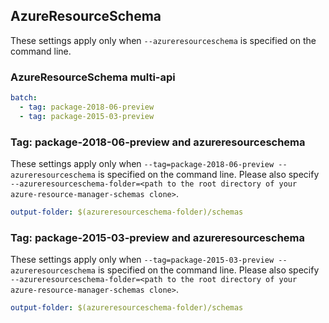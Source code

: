 ## AzureResourceSchema

These settings apply only when `--azureresourceschema` is specified on the command line.

### AzureResourceSchema multi-api

``` yaml $(azureresourceschema) && $(multiapi)
batch:
  - tag: package-2018-06-preview
  - tag: package-2015-03-preview
```

### Tag: package-2018-06-preview and azureresourceschema

These settings apply only when `--tag=package-2018-06-preview --azureresourceschema` is specified on the command line.
Please also specify `--azureresourceschema-folder=<path to the root directory of your azure-resource-manager-schemas clone>`.

``` yaml $(tag) == 'package-2018-06-preview' && $(azureresourceschema)
output-folder: $(azureresourceschema-folder)/schemas
```

### Tag: package-2015-03-preview and azureresourceschema

These settings apply only when `--tag=package-2015-03-preview --azureresourceschema` is specified on the command line.
Please also specify `--azureresourceschema-folder=<path to the root directory of your azure-resource-manager-schemas clone>`.

``` yaml $(tag) == 'package-2015-03-preview' && $(azureresourceschema)
output-folder: $(azureresourceschema-folder)/schemas
```

